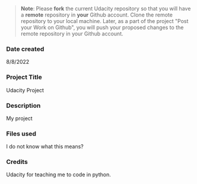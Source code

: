 >**Note**: Please **fork** the current Udacity repository so that you will have a **remote** repository in **your** Github account. Clone the remote repository to your local machine. Later, as a part of the project "Post your Work on Github", you will push your proposed changes to the remote repository in your Github account.

### Date created
8/8/2022

### Project Title
Udacity Project

### Description
My project 

### Files used
I do not know what this means?

### Credits
Udacity for teaching me to code in python.

